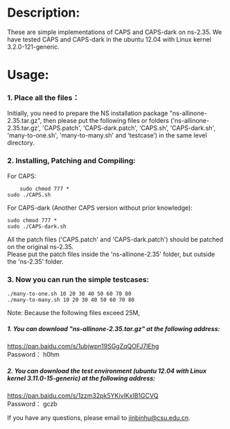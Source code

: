 # Description: 
  
These are simple implementations of CAPS and CAPS-dark on ns-2.35.
We have tested CAPS and CAPS-dark in the ubuntu 12.04 with Linux kernel 3.2.0-121-generic.
  
# Usage:
  
### 1. Place all the files： 

Initially, you need to prepare the NS installation package "ns-allinone-2.35.tar.gz", then please put the following files or folders ('ns-allinone-2.35.tar.gz', 'CAPS.patch', 'CAPS-dark.patch', ‘CAPS.sh’, 'CAPS-dark.sh', 'many-to-one.sh', 'many-to-many.sh' and ‘testcase’) in the same level directory.
  
### 2. Installing, Patching and Compiling:
	
For CAPS:

        sudo chmod 777 *
	sudo ./CAPS.sh
	
For CAPS-dark (Another CAPS version without prior knowledge):
 	
	sudo chmod 777 *
	sudo ./CAPS-dark.sh
	
All the patch files ('CAPS.patch' and 'CAPS-dark.patch') should be patched on the original ns-2.35.  
Please put the patch files inside the 'ns-allinone-2.35' folder, but outside the 'ns-2.35' folder. 
  
### 3. Now you can run the simple testcases:

	./many-to-one.sh 10 20 30 40 50 60 70 80
	./many-to-many.sh 10 20 30 40 50 60 70 80
	
	
Note: Because the following files exceed 25M,   
##### 1. You can download "ns-allinone-2.35.tar.gz" at the following address:
https://pan.baidu.com/s/1ubjwpn19SGgZqQOFJ7lEhg          
Password： h0hm 

##### 2. You can download the test environment (ubuntu 12.04 with Linux kernel 3.11.0-15-generic) at the following address:
https://pan.baidu.com/s/1zzm32pk5YKivlKxIB1GCVQ    
Password： gczb 
  
If you have any questions, please email to jinbinhu@csu.edu.cn.  
